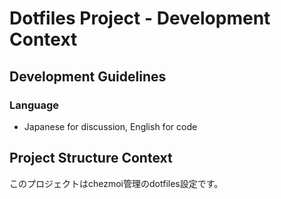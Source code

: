 # Dotfiles Project - Development Context

## Development Guidelines

### Language
- Japanese for discussion, English for code


## Project Structure Context
このプロジェクトはchezmoi管理のdotfiles設定です。